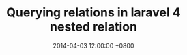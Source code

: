 ---
layout: post
title:  "Querying relations in laravel 4 nested relation"
date:   2014-04-03 12:00:00 +0800
categories: [coding, laravel, php]
redirect_to: "https://softonsofa.com/querying-relations-in-laravel-4-nested-relation/"
---